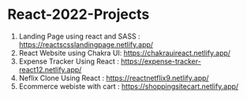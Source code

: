 # React-2022-Projects

1. Landing Page using react and SASS : https://reactscsslandingpage.netlify.app/
2. React Website using Chakra UI: https://chakrauireact.netlify.app/
3. Expense Tracker Using React : https://expense-tracker-react12.netlify.app/
4. Neflix Clone Using React : https://reactnetflix9.netlify.app/
5. Ecommerce webiste with cart : https://shoppingsitecart.netlify.app/
